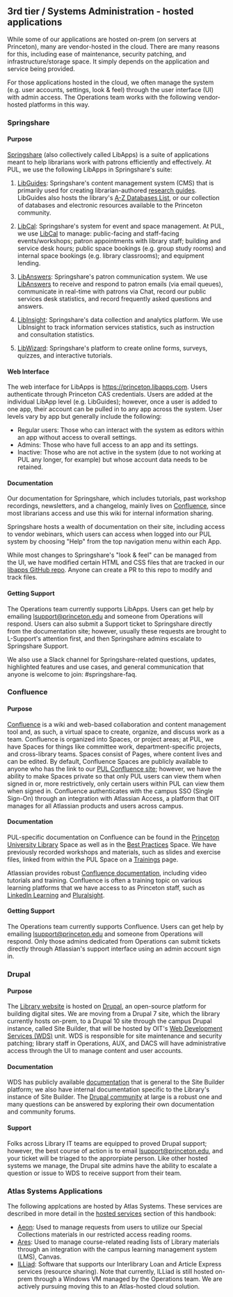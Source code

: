 ## 3rd tier / Systems Administration - hosted applications 

While some of our applications are hosted on-prem (on servers at Princeton), many are vendor-hosted in the cloud. There are many reasons for this, including ease of maintenance, security patching, and infrastructure/storage space. It simply depends on the application and service being provided. 

For those applications hosted in the cloud, we often manage the system (e.g. user accounts, settings, look & feel) through the user interface (UI) with admin access. The Operations team works with the following vendor-hosted platforms in this way. 

### Springshare

#### Purpose

[Springshare](https://springshare.com/index.html) (also collectively called LibApps) is a suite of applications meant to help librarians work with patrons efficiently and effectively. At PUL, we use the following LibApps in Springshare's suite: 

1. [LibGuides](https://springshare.com/libguides/): Springshare's content management system (CMS) that is primarily used for creating librarian-authored [research guides](https://libguides.princeton.edu/). LibGuides also hosts the library's [A-Z Databases List](https://libguides.princeton.edu/az.php), or our collection of databases and electronic resources available to the Princeton community. 

2. [LibCal](https://springshare.com/libcal/): Springshare's system for event and space management. At PUL, we use [LibCal](https://libcal.princeton.edu) to manage: public-facing and staff-facing events/workshops; patron appointments with library staff; building and service desk hours; public space bookings (e.g. group study rooms) and internal space bookings (e.g. library classrooms); and equipment lending. 

3. [LibAnswers](https://springshare.com/libanswers/): Springshare's patron communication system. We use [LibAnswers](https://faq.library.princeton.edu/) to receive and respond to patron emails (via email queues), communicate in real-time with patrons via Chat, record our public services desk statistics, and record frequently asked questions and answers. 

4. [LibInsight](https://springshare.com/libinsight/): Springshare's data collection and analytics platform. We use LibInsight to track information services statistics, such as instruction and consultation statistics. 

5. [LibWizard](https://springshare.com/libwizard/): Springshare's platform to create online forms, surveys, quizzes, and interactive tutorials. 

#### Web Interface

The web interface for LibApps is https://princeton.libapps.com. Users authenticate through Princeton CAS credentials. Users are added at the individual LibApp level (e.g. LibGuides); however, once a user is added to one app, their account can be pulled in to any app across the system. User levels vary by app but generally include the following: 

- Regular users: Those who can interact with the system as editors within an app without access to overall settings.
- Admins: Those who have full access to an app and its settings.
- Inactive: Those who are not active in the system (due to not working at PUL any longer, for example) but whose account data needs to be retained. 

#### Documentation 

Our documentation for Springshare, which includes tutorials, past workshop recordings, newsletters, and a changelog, mainly lives on [Confluence](https://pul-confluence.atlassian.net/wiki/), since most librarians access and use this wiki for internal information sharing.

Springshare hosts a wealth of documentation on their site, including access to vendor webinars, which users can access when logged into our PUL system by choosing "Help" from the top navigation menu within each App. 

While most changes to Springshare's "look & feel" can be managed from the UI, we have modified certain HTML and CSS files that are tracked in our [libapps GitHub repo](https://github.com/pulibrary/libapps). Anyone can create a PR to this repo to modify and track files. 

#### Getting Support

The Operations team currently supports LibApps. Users can get help by emailing lsupport@princeton.edu and someone from Operations will respond. Users can also submit a Support ticket to Springshare directly from the documentation site; however, usually these requests are brought to L-Support's attention first, and then Springshare admins escalate to Springshare Support. 

We also use a Slack channel for Springshare-related questions, updates, highlighted features and use cases, and general communication that anyone is welcome to join: #springshare-faq. 

### Confluence 

#### Purpose

[Confluence](https://www.atlassian.com/software/confluence) is a wiki and web-based collaboration and content management tool and, as such, a virtual space to create, organize, and discuss work as a team. Confluence is organized into Spaces, or project areas; at PUL, we have Spaces for things like committee work, department-specific projects, and cross-library teams. Spaces consist of Pages, where content lives and can be edited. By default, Confluence Spaces are publicly available to anyone who has the link to our [PUL Confluence site](https://pul-confluence.atlassian.net/wiki/); however, we have the ability to make Spaces private so that only PUL users can view them when signed in or, more restrictively, only certain users within PUL can view them when signed in. Confluence authenticates with the campus SSO (Single Sign-On) through an integration with Atlassian Access, a platform that OIT manages for all Atlassian products and users across campus. 

#### Documentation

PUL-specific documentation on Confluence can be found in the [Princeton University Library](https://pul-confluence.atlassian.net/wiki/spaces/PUL/overview) Space as well as in the [Best Practices](https://pul-confluence.atlassian.net/wiki/spaces/BP/overview) Space. We have previously recorded workshops and materials, such as slides and exercise files, linked from within the PUL Space on a [Trainings](https://pul-confluence.atlassian.net/wiki/spaces/PUL/pages/1769716/Training+Sessions) page.

Atlassian provides robust [Confluence documentation](https://support.atlassian.com/confluence-cloud/resources/), including video tutorials and training. Confluence is often a training topic on various learning platforms that we have access to as Princeton staff, such as [LinkedIn Learning](https://linkedinlearning.princeton.edu/) and [Pluralsight](https://www.pluralsight.com/). 

#### Getting Support

The Operations team currently supports Confluence. Users can get help by emailing lsupport@princeton.edu and someone from Operations will respond. Only those admins dedicated from Operations can submit tickets directly through Atlassian's support interface using an admin account sign in. 

### Drupal

#### Purpose

The [Library website](https://library.princeton.edu/) is hosted on [Drupal](https://www.drupal.org/), an open-source platform for building digital sites. We are moving from a Drupal 7 site, which the library currently hosts on-prem, to a Drupal 10 site through the campus Drupal instance, called Site Builder, that will be hosted by OIT's [Web Development Services (WDS)](https://wds.princeton.edu/) unit. WDS is responsible for site maintenance and security patching; library staff in Operations, AUX, and DACS will have administrative access through the UI to manage content and user accounts. 

#### Documentation

WDS has publicly available [documentation](https://sitebuilder.princeton.edu/) that is general to the Site Builder platform; we also have internal documentation specific to the Library's instance of Site Builder. The [Drupal community](https://www.drupal.org/support) at large is a robust one and many questions can be answered by exploring their own documentation and community forums. 

#### Support

Folks across Library IT teams are equipped to proved Drupal support; however, the best course of action is to email lsupport@princeton.edu, and your ticket will be triaged to the approrpiate person. Like other hosted systems we manage, the Drupal site admins have the ability to escalate a question or issue to WDS to receive support from their team. 

### Atlas Systems Applications

The following applcations are hosted by Atlas Systems. These services are described in more detail in the [hosted services](https://github.com/pulibrary/pul-it-handbook/blob/main/services/hosted_services.md) section of this handbook: 

- [Aeon](https://github.com/pulibrary/pul-it-handbook/blob/main/services/hosted_services.md#aeon): Used to manage requests from users to utilize our Special Collections materials in our restricted access reading rooms.
- [Ares](https://github.com/pulibrary/pul-it-handbook/blob/main/services/hosted_services.md#ares): Used to manage course-related reading lists of Library materials through an integration with the campus learning management system (LMS), Canvas.
- [ILLiad](https://github.com/pulibrary/pul-it-handbook/blob/main/services/illiad.md): Software that supports our Interlibrary Loan and Article Express services (resource sharing). Note that currently, ILLiad is still hosted on-prem through a Windows VM managed by the Operations team. We are actively pursuing moving this to an Atlas-hosted cloud solution.  
